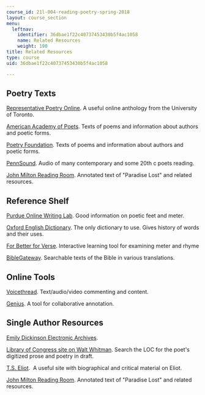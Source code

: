 ```yaml
---
course_id: 21l-004-reading-poetry-spring-2018
layout: course_section
menu:
  leftnav:
    identifier: 36dbae1f22c40737453430b5f4ac1058
    name: Related Resources
    weight: 190
title: Related Resources
type: course
uid: 36dbae1f22c40737453430b5f4ac1058

---
```


Poetry Texts
------------

[Representative Poetry Online](https://rpo.library.utoronto.ca/). A useful online anthology from the University of Toronto.

[American Academy of Poets](https://www.poets.org/). Texts of poems and information about authors and poetic forms.

[Poetry Foundation](https://www.poetryfoundation.org/). Texts of poems and information about authors and poetic forms.

[PennSound](http://writing.upenn.edu/pennsound/x/authors.php). Audio of many contemporary and some 20th c poets reading.

[John Milton Reading Room](https://www.dartmouth.edu/~milton/reading_room/contents/text.shtml). Annotated text of "Paradise Lost" and related resources.

Reference Shelf
---------------

[Purdue Online Writing Lab](https://owl.english.purdue.edu/owl/resource/570/03/). Good information on poetic feet and meter.

[Oxford English Dictionary](http://www.oed.com/). The only dictionary to use. Gives history of words and their uses.

[For Better for Verse](http://prosody.lib.virginia.edu/). Interactive learning tool for examining meter and rhyme

[BibleGateway](https://www.biblegateway.com/). Searchable texts of the Bible in various translations.

Online Tools
------------

[Voicethread](https://voicethread.com/). Text/audio/video commenting and content.

[Genius](https://genius.com/tags/poetry). A tool for collaborative annotation.

Single Author Resources
-----------------------

[Emily Dickinson Electronic Archives](http://www.emilydickinson.org/).

[Library of Congress site on Walt Whitman](http://www.loc.gov/rr/program/bib/whitman/). Search the LOC for the poet's digitized prose and poetry in draft.

[T.S. Eliot](http://www.english.illinois.edu/maps/poets/a_f/eliot/eliot.htm).  A useful site with biographical and critical material on Eliot.

[John Milton Reading Room](https://www.dartmouth.edu/~milton/reading_room/contents/text.shtml). Annotated text of "Paradise Lost" and related resources.